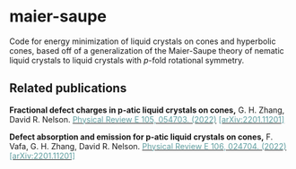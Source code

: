 # maier-saupe
Code for energy minimization of liquid crystals on cones and hyperbolic cones, based off of a generalization of the Maier-Saupe theory of nematic liquid crystals to liquid crystals with $p$-fold rotational symmetry. 

## Related publications

**Fractional defect charges in p-atic liquid crystals on cones,**
G. H. Zhang, David R. Nelson. [<span style="color:cadetblue"> Physical Review E 105, 054703. (2022)</span>](https://journals.aps.org/pre/abstract/10.1103/PhysRevE.105.054703) [<span style="color:cadetblue">[arXiv:2201.11201]</span>](https://arxiv.org/abs/2201.11201)

**Defect absorption and emission for p-atic liquid crystals on cones,**
F. Vafa, G. H. Zhang, David R. Nelson. [<span style="color:cadetblue"> Physical Review E 106, 024704. (2022)</span>](https://journals.aps.org/pre/abstract/10.1103/PhysRevE.106.024704) [<span style="color:cadetblue">[arXiv:2201.11201]</span>](https://arxiv.org/abs/2204.06576)
